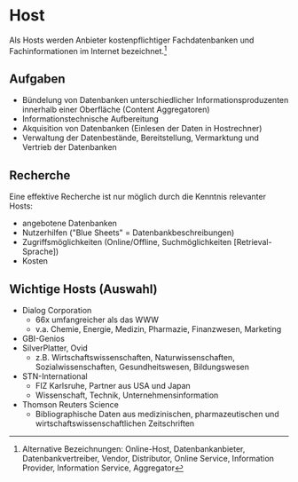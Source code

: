 # Host 

Als Hosts werden Anbieter kostenpflichtiger Fachdatenbanken und Fachinformationen im Internet bezeichnet.[^2]



## Aufgaben 

- Bündelung von Datenbanken unterschiedlicher Informationsproduzenten innerhalb einer Oberfläche (Content Aggregatoren)
- Informationstechnische Aufbereitung
- Akquisition von Datenbanken (Einlesen der Daten in Hostrechner)
- Verwaltung der Datenbestände, Bereitstellung, Vermarktung und Vertrieb der Datenbanken



## Recherche 
Eine effektive Recherche ist nur möglich durch die Kenntnis relevanter Hosts:

- angebotene Datenbanken 
- Nutzerhilfen ("Blue Sheets" = Datenbankbeschreibungen)
- Zugriffsmöglichkeiten (Online/Offline, Suchmöglichkeiten [Retrieval-Sprache])
- Kosten



## Wichtige Hosts (Auswahl) 

- Dialog Corporation
  - 66x umfangreicher als das WWW
  - v.a. Chemie, Energie, Medizin, Pharmazie, Finanzwesen, Marketing
- GBI-Genios
- SilverPlatter, Ovid
  - z.B. Wirtschaftswissenschaften, Naturwissenschaften, Sozialwissenschaften, Gesundheitswesen, Bildungswesen
- STN-International
  - FIZ Karlsruhe, Partner aus USA und Japan
  - Wissenschaft, Technik, Unternehmensinformation
- Thomson Reuters Science
  - Bibliographische Daten aus medizinischen, pharmazeutischen und wirtschaftswissenschaftlichen Zeitschriften



[^2]: Alternative Bezeichnungen: Online-Host, Datenbankanbieter, Datenbankvertreiber, Vendor, Distributor, Online Service, Information Provider, Information Service, Aggregator